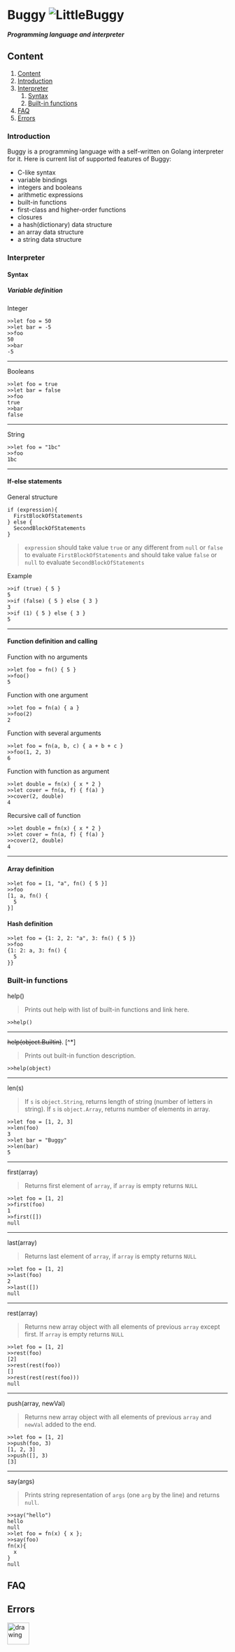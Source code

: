 # Buggy ![LittleBuggy](./docs/BuggySayingHello.png)
***Programming language and interpreter***

## Content

1. [Content](#content)
2. [Introduction](#introduction)
3. [Interpreter](#interpreter)
   1. [Syntax](#syntax)
   2. [Built-in functions](#built-in-functions)
4. [FAQ](#faq)
5. [Errors](#errors)

### Introduction
Buggy is a programming language with a self-written on Golang interpreter for it. Here is current list of supported features of Buggy:
* C-like syntax  
* variable bindings
* integers and booleans
* arithmetic expressions
* built-in functions
* first-class and higher-order functions
* closures
* a hash(dictionary) data structure
* an array data structure
* a string data structure

### Interpreter
#### Syntax
##### Variable definition
Integer
```
>>let foo = 50
>>let bar = -5
>>foo
50
>>bar
-5
```
---
Booleans
```
>>let foo = true
>>let bar = false
>>foo
true
>>bar
false
```
---
String
```
>>let foo = "1bc"
>>foo
1bc
```
---
#### If-else statements
General structure

```
if (expression){  
  FirstBlockOfStatements
} else {
  SecondBlockOfStatements
}
```
>`expression` should take value `true` or any different from `null` or `false` to evaluate `FirstBlockOfStatements` and should take value `false` or `null` to evaluate `SecondBlockOfStatements`

Example
```
>>if (true) { 5 }
5
>>if (false) { 5 } else { 3 }
3
>>if (1) { 5 } else { 3 }
5
```
---
#### Function definition and calling
Function with no arguments
```
>>let foo = fn() { 5 }
>>foo()
5
```
Function with one argument
```
>>let foo = fn(a) { a }
>>foo(2)
2
```
Function with several arguments
```
>>let foo = fn(a, b, c) { a + b + c }
>>foo(1, 2, 3)
6
```
Function with function as argument
```
>>let double = fn(x) { x * 2 }
>>let cover = fn(a, f) { f(a) }
>>cover(2, double)
4
```
Recursive call of function
```
>>let double = fn(x) { x * 2 }
>>let cover = fn(a, f) { f(a) }
>>cover(2, double)
4
```
---
#### Array definition

```
>>let foo = [1, "a", fn() { 5 }]
>>foo
[1, a, fn() {
  5
}]
```

#### Hash definition
```
>>let foo = {1: 2, 2: "a", 3: fn() { 5 }}
>>foo
{1: 2: a, 3: fn() {
  5
}}
```


### Built-in functions
help()
> Prints out help with list of built-in functions and link here.


```
>>help()
```
---
~~help(object.Builtin)~~. [^*]
> Prints out built-in function description.


```
>>help(object)
```
---
len(s)
> If `s` is `object.String`, returns length of string (number of letters in string).
> If `s` is `object.Array`, returns number of elements in array.


```
>>let foo = [1, 2, 3]
>>len(foo)
3
>>let bar = "Buggy"
>>len(bar)
5
```
---
first(array)
> Returns first element of `array`, if `array` is empty returns `NULL`

```
>>let foo = [1, 2]
>>first(foo)
1
>>first([])
null
```
---
last(array)
> Returns last element of `array`, if `array` is empty returns `NULL`

```
>>let foo = [1, 2]
>>last(foo)
2
>>last([])
null
```
---
rest(array)
> Returns new array object with all elements of previous `array` except first. If `array` is empty returns `NULL`

```
>>let foo = [1, 2]
>>rest(foo)
[2]
>>rest(rest(foo))
[]
>>rest(rest(rest(foo)))
null
```
---
push(array, newVal)
> Returns new array object with all elements of previous `array` and `newVal` added to the end.

```
>>let foo = [1, 2]
>>push(foo, 3)
[1, 2, 3]
>>push([], 3)
[3]
```
---
say(args)
> Prints string representation of `args` (one `arg` by the line) and returns `null`.
>
```
>>say("hello")
hello
null
>>let foo = fn(x) { x };
>>say(foo)
fn(x){
  x
}
null
```

## FAQ

## Errors
<img src="./docs/DeadBuggy.png" alt="drawing" width="50"/>

[^1]: Under development.
